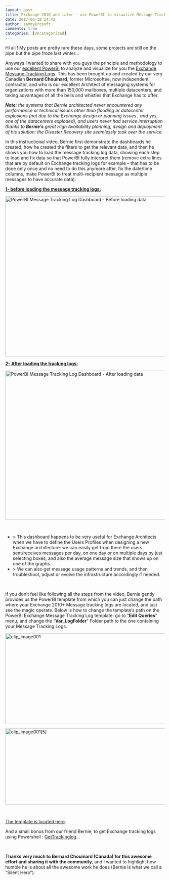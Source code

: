 ```yaml
---
layout: post
title: Exchange 2010 and later – use PowerBI to visualize Message Tracking log stats and use as an User Profile Analyzer
date: 2017-06-18 14:43
author: sammykrosoft
comments: true
categories: [Uncategorized]
---
```

Hi all ! My posts are pretty rare these days, some projects are still on the pipe but the pipe froze last winter…

Anyways I wanted to share with you guys the principle and methodology to use our <a target="_blank" href="https://powerbi.microsoft.com/en-us/" rel="noopener">excellent PowerBI</a> to analyze and visualize for you the <a target="_blank" href="https://technet.microsoft.com/en-us/library/bb124926(v=exchg.160).aspx" rel="noopener">Exchange Message Tracking Logs</a>. This has been brought up and created by our very Canadian <strong>Bernard Chouinard</strong>, former Microsoftee, now independent contractor, and who is our excellent Architect of messaging systems for organizations with more than 150,000 mailboxes, multiple datacenters, and taking advantages of all the bells and whistles that Exchange has to offer.

<em><strong>Note</strong>: the systems that Bernie architected never encountered any performance or technical issues other than flooding or datacenter explosions (not due to the Exchange design or planning issues , and yes, one of the datacenters exploded), and users never had service interruption thanks to <strong>Bernie’s</strong> great High Availability planning, design and deployment of his solution: the Disaster Recovery site seamlessly took over the service.</em>

In this instructional video, Bernie first demonstrate the dashboards he created, how he created the filters to get the relevant data, and then he shows you how to load the message tracking log data, showing each step to load and fix data so that PowerBI fully interpret them (remove extra lines that are by default on Exchange tracking logs for example – that has to be done only once and no need to do this anymore after, fix the date/time columns, make PowerBI to treat multi-recipient message as multiple messages to have accurate data).

<strong><u>1- before loading the message tracking logs:</u></strong>

<a target="_blank" href="https://www.youtube.com/watch?v=PnJ61q_sB_w&amp;feature=youtu.be" rel="noopener" title="PowerBI's Exchange Message Tracking Logs - before loading data"><img width="807" height="507" title="Bernie's PowerBI" alt="PowerBI Message Tracking Log Dashboard - Before loading data" src="https://msdnshared.blob.core.windows.net/media/2017/06/image432.png" border="0" /></a>

<strong><u>2- After loading the tracking logs:</u></strong>

<a target="_blank" href="https://www.youtube.com/watch?v=PnJ61q_sB_w&amp;feature=youtu.be" rel="noopener"><img width="805" height="472" title="Bernie's PowerBI" alt="PowerBI Message Tracking Log Dashboard - After loading data" src="https://msdnshared.blob.core.windows.net/media/2017/06/image430.png" border="0" /></a>

&nbsp;
<ul>
 	<li>&gt; This dashboard happens to be very useful for Exchange Architects when we have to define the Users Profiles when designing a new Exchange architecture: we can easily get from there the users sent/receives messages per day, on one day or on multiple days by just selecting boxes, and also the average message size that shows up on one of the graphs.</li>
 	<li>&gt; We can also get message usage patterns and trends, and then troubleshoot, adjust or evolve the infrastructure accordingly if needed.</li>
</ul>
&nbsp;

If you don’t feel like following all the steps from the video, Bernie gently provides us the PowerBI template from which you can just change the path where your Exchange 2010+ Message tracking logs are located, and just see the magic operate. Below is how to change the template’s path on the PowerBI Exchange Message Tracking Log template: go to “<strong>Edit Queries</strong>” menu, and change the “<b>Var_LogFolder</b>” Folder path to the one containing your Message Tracking Logs.

<a href="https://msdnshared.blob.core.windows.net/media/2017/06/clip_image0012.jpg"><img width="507" height="287" title="clip_image001" alt="clip_image001" src="https://msdnshared.blob.core.windows.net/media/2017/06/clip_image001_thumb2.jpg" border="0" /></a>

<a href="https://msdnshared.blob.core.windows.net/media/2017/06/clip_image00151.jpg"><img width="511" height="241" title="clip_image001[5]" alt="clip_image001[5]" src="https://msdnshared.blob.core.windows.net/media/2017/06/clip_image0015_thumb1.jpg" border="0" /></a>

&nbsp;

<a target="_blank" href="https://msdnshared.blob.core.windows.net/media/2018/02/Trackinglog-Final-Lab2.zip" rel="noopener">The template is located here</a>.

And a small bonus from our friend Bernie, to get Exchange tracking logs using Powershell : <a href="https://msdnshared.blob.core.windows.net/media/2017/06/GetTrackinglog.zip">GetTrackinglog</a>...

&nbsp;

<strong>Thanks very much to Bernard Chouinard (Canada) for this awesome effort and sharing it with the community</strong>, and I wanted to highlight how humble he is about all the awesome work he does (Bernie is what we call a “Silent Hero”).
